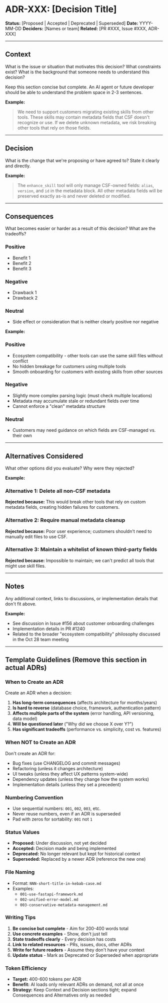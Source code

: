 # ADR-XXX: [Decision Title]

**Status:** [Proposed | Accepted | Deprecated | Superseded]
**Date:** YYYY-MM-DD
**Deciders:** [Names or team]
**Related:** [PR #XXX, Issue #XXX, ADR-XXX]

---

## Context

What is the issue or situation that motivates this decision? What constraints exist? What is the background that someone needs to understand this decision?

Keep this section concise but complete. An AI agent or future developer should be able to understand the problem space in 2-3 sentences.

**Example:**
> We need to support customers migrating existing skills from other tools. These skills may contain metadata fields that CSF doesn't recognize or use. If we delete unknown metadata, we risk breaking other tools that rely on those fields.

---

## Decision

What is the change that we're proposing or have agreed to? State it clearly and directly.

**Example:**
> The `enhance_skill` tool will only manage CSF-owned fields: `alias`, `version`, and `id` in the metadata block. All other metadata fields will be preserved exactly as-is and never deleted or modified.

---

## Consequences

What becomes easier or harder as a result of this decision? What are the tradeoffs?

### Positive
- Benefit 1
- Benefit 2
- Benefit 3

### Negative
- Drawback 1
- Drawback 2

### Neutral
- Side effect or consideration that is neither clearly positive nor negative

**Example:**

### Positive
- Ecosystem compatibility - other tools can use the same skill files without conflict
- No hidden breakage for customers using multiple tools
- Smooth onboarding for customers with existing skills from other sources

### Negative
- Slightly more complex parsing logic (must check multiple locations)
- Metadata may accumulate stale or redundant fields over time
- Cannot enforce a "clean" metadata structure

### Neutral
- Customers may need guidance on which fields are CSF-managed vs. their own

---

## Alternatives Considered

What other options did you evaluate? Why were they rejected?

**Example:**

### Alternative 1: Delete all non-CSF metadata
**Rejected because:** This would break other tools that rely on custom metadata fields, creating hidden failures for customers.

### Alternative 2: Require manual metadata cleanup
**Rejected because:** Poor user experience; customers shouldn't need to manually edit files to use CSF.

### Alternative 3: Maintain a whitelist of known third-party fields
**Rejected because:** Impossible to maintain; we can't predict all tools that might use skill files.

---

## Notes

Any additional context, links to discussions, or implementation details that don't fit above.

**Example:**
- See discussion in Issue #156 about customer onboarding challenges
- Implementation details in PR #1240
- Related to the broader "ecosystem compatibility" philosophy discussed in the Oct 28 team meeting

---

## Template Guidelines (Remove this section in actual ADRs)

### When to Create an ADR

Create an ADR when a decision:
1. **Has long-term consequences** (affects architecture for months/years)
2. **Is hard to reverse** (database choice, framework, authentication pattern)
3. **Affects multiple parts of the system** (error handling, API versioning, data model)
4. **Will be questioned later** ("Why did we choose X over Y?")
5. **Has significant tradeoffs** (performance vs. simplicity, cost vs. features)

### When NOT to Create an ADR

Don't create an ADR for:
- Bug fixes (use CHANGELOG and commit messages)
- Refactoring (unless it changes architecture)
- UI tweaks (unless they affect UX patterns system-wide)
- Dependency updates (unless they change how the system works)
- Implementation details (unless they set a precedent)

### Numbering Convention

- Use sequential numbers: `001`, `002`, `003`, etc.
- Never reuse numbers, even if an ADR is superseded
- Pad with zeros for sortability: `001` not `1`

### Status Values

- **Proposed:** Under discussion, not yet decided
- **Accepted:** Decision made and being implemented
- **Deprecated:** No longer relevant but kept for historical context
- **Superseded:** Replaced by a newer ADR (reference the new one)

### File Naming

- Format: `NNN-short-title-in-kebab-case.md`
- Examples:
  - `001-use-fastapi-framework.md`
  - `002-unified-error-model.md`
  - `003-conservative-metadata-management.md`

### Writing Tips

1. **Be concise but complete** - Aim for 200-400 words total
2. **Use concrete examples** - Show, don't just tell
3. **State tradeoffs clearly** - Every decision has costs
4. **Link to related resources** - PRs, issues, docs, other ADRs
5. **Write for future readers** - Assume they don't have your context
6. **Update status** - Mark as Deprecated or Superseded when appropriate

### Token Efficiency

- **Target:** 400-600 tokens per ADR
- **Benefit:** AI loads only relevant ADRs on demand, not all at once
- **Strategy:** Keep Context and Decision sections tight; expand Consequences and Alternatives only as needed
